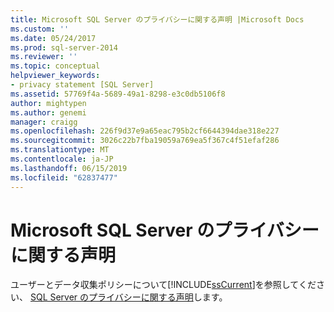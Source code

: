 ```yaml
---
title: Microsoft SQL Server のプライバシーに関する声明 |Microsoft Docs
ms.custom: ''
ms.date: 05/24/2017
ms.prod: sql-server-2014
ms.reviewer: ''
ms.topic: conceptual
helpviewer_keywords:
- privacy statement [SQL Server]
ms.assetid: 57769f4a-5689-49a1-8298-e3c0db5106f8
author: mightypen
ms.author: genemi
manager: craigg
ms.openlocfilehash: 226f9d37e9a65eac795b2cf6644394dae318e227
ms.sourcegitcommit: 3026c22b7fba19059a769ea5f367c4f51efaf286
ms.translationtype: MT
ms.contentlocale: ja-JP
ms.lasthandoff: 06/15/2019
ms.locfileid: "62837477"
---
```

# <a name="microsoft-sql-server-privacy-statement"></a>Microsoft SQL Server のプライバシーに関する声明
  ユーザーとデータ収集ポリシーについて[!INCLUDE[ssCurrent](../includes/sscurrent-md.md)]を参照してください、 [SQL Server のプライバシーに関する声明](https://go.microsoft.com/fwlink/?LinkID=282418)します。  
  
  
